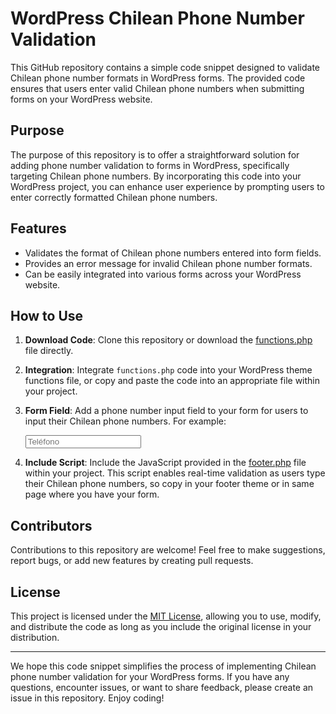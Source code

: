 # WordPress Chilean Phone Number Validation

This GitHub repository contains a simple code snippet designed to validate Chilean phone number formats in WordPress forms. The provided code ensures that users enter valid Chilean phone numbers when submitting forms on your WordPress website.

## Purpose

The purpose of this repository is to offer a straightforward solution for adding phone number validation to forms in WordPress, specifically targeting Chilean phone numbers. By incorporating this code into your WordPress project, you can enhance user experience by prompting users to enter correctly formatted Chilean phone numbers.

## Features

- Validates the format of Chilean phone numbers entered into form fields.
- Provides an error message for invalid Chilean phone number formats.
- Can be easily integrated into various forms across your WordPress website.

## How to Use

1. **Download Code**: Clone this repository or download the [functions.php](functions.php) file directly.

2. **Integration**: Integrate `functions.php` code into your WordPress theme functions file, or copy and paste the code into an appropriate file within your project.

3. **Form Field**: Add a phone number input field to your form for users to input their Chilean phone numbers. For example:


   <input type="tel" name="phone" id="phone" placeholder="Teléfono">
   

4. **Include Script**: Include the JavaScript provided in the [footer.php](footer.php) file within your project. This script enables real-time validation as users type their Chilean phone numbers, so copy in your footer theme or in same page where you have your form.


## Contributors

Contributions to this repository are welcome! Feel free to make suggestions, report bugs, or add new features by creating pull requests.

## License

This project is licensed under the [MIT License](LICENSE), allowing you to use, modify, and distribute the code as long as you include the original license in your distribution.

---

We hope this code snippet simplifies the process of implementing Chilean phone number validation for your WordPress forms. If you have any questions, encounter issues, or want to share feedback, please create an issue in this repository. Enjoy coding!

